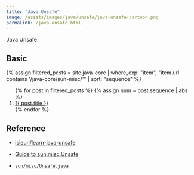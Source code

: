 ```yaml
---
title: "Java Unsafe"
image: /assets/images/java/unsafe/java-unsafe-cartoon.png
permalink: /java-unsafe.html
---
```


Java Unsafe

## Basic

{%
assign filtered_posts = site.java-core |
where_exp: "item", "item.url contains '/java-core/sun-misc/'" |
sort: "sequence"
%}
<ol>
    {% for post in filtered_posts %}
    {% assign num = post.sequence | abs %}
    <li>
        <a href="{{ post.url }}">{{ post.title }}</a>
    </li>
    {% endfor %}
</ol>

## Reference

- [lsieun/learn-java-unsafe](https://github.com/lsieun/learn-java-unsafe)

- [Guide to sun.misc.Unsafe](https://www.baeldung.com/java-unsafe)
- [`sun/misc/Unsafe.java`](https://hg.openjdk.java.net/jdk8/jdk8/jdk/file/tip/src/share/classes/sun/misc/Unsafe.java)
